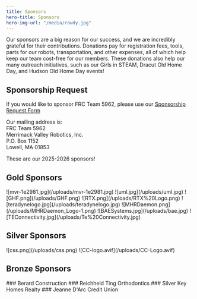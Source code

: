 ```yaml
---
title: Sponsors
hero-title: Sponsors
hero-img-url: "/media/rowdy.jpg"
---
```


Our sponsors are a big reason for our success, and we are incredibly grateful for their contributions. Donations pay for registration fees, tools, parts for our robots, transportation, and other expenses, all of which help keep our team cost-free for our members. These donations also help our many outreach initiatives, such as our Girls in STEAM, Dracut Old Home Day, and Hudson Old Home Day events!

## Sponsorship Request

If you would like to sponsor FRC Team 5962, please use our [Sponsorship Request Form](https://docs.google.com/document/d/1LQEyNI_e7QexB_lAe1Dxm9yd7V4_Z1iUouO3ZZPkZJU/edit?usp=sharing)

Our mailing address is: <br>
FRC Team 5962<br>
Merrimack Valley Robotics, Inc.<br>
P.O. Box 1152<br>
Lowell, MA 01853<br>

<div class="divider"></div>
These are our 2025-2026 sponsors!
<div class="divider"></div>

## Gold Sponsors

<div class="sponsor-pics" markdown="1">
![mvr-1e2981.jpg](/uploads/mvr-1e2981.jpg)
![uml.jpg](/uploads/uml.jpg)
![GHF.png](/uploads/GHF.png)
![RTX.png](/uploads/RTX%20Logo.png)
![teradynelogo.jpg](/uploads/teradynelogo.jpg)
![MHRDaemon.png](/uploads/MHRDaemon_Logo-1.png)
![BAESystems.jpg](/uploads/bae.jpg)
![TEConnectivity.jpg](/uploads/Te%20Connectivity.jpg)

</div>
<div class="divider"></div>

## Silver Sponsors

<div class="sponsor-pics" markdown="1">
![css.png](/uploads/css.png)
![CC-logo.avif](/uploads/CC-Logo.avif)



</div>
<div class="divider"></div>

## Bronze Sponsors 

<div class="sponsor-pics" markdown="1">
### Berard Construction
### Reichheld Ting Orthodontics
### Silver Key Homes Realty
### Jeanne D'Arc Credit Union
</div>
<div class="divider"></div>
<div class="pics-size-7" markdown="1">